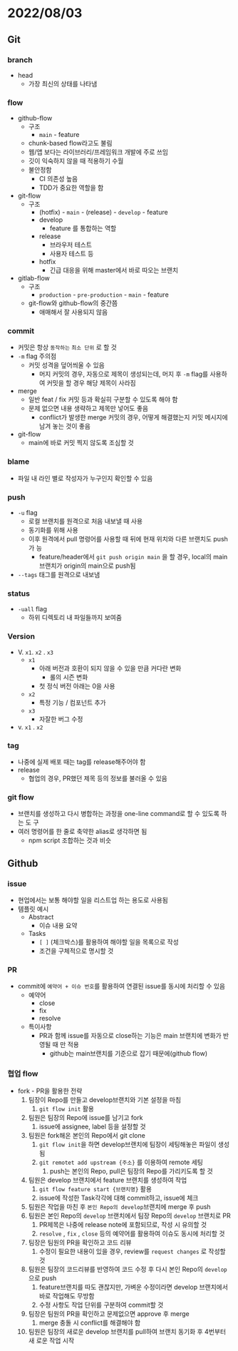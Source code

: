 # 2022/08/03

## Git

### branch

- head
  - 가장 최신의 상태를 나타냄

### flow

- github-flow
  - 구조
    - `main` - feature
  - chunk-based flow라고도 불림
  - 웹/앱 보다는 라이브러리/프레임워크 개발에 주로 쓰임
  - 깃이 익숙하지 않을 때 적용하기 수월
  - 불안정함
    - CI 의존성 높음
    - TDD가 중요한 역할을 함
- git-flow
  - 구조
    - (hotfix) - `main` - (release) - `develop` - feature
    - develop
      - feature 를 통합하는 역할
    - release
      - 브라우저 테스트
      - 사용자 테스트 등
    - hotfix
      - 긴급 대응을 위해 master에서 바로 따오는 브랜치
- gitlab-flow
  - 구조
    - `production` - `pre-production` - `main` - feature
  - git-flow와 github-flow의 중간쯤
    - 애매해서 잘 사용되지 않음

### commit

- 커밋은 항상 `동작하는` `최소 단위` 로 할 것
- `-m` flag 주의점
  - 커밋 성격을 덮어씌울 수 있음
    - 머지 커밋의 경우, 자동으로 제목이 생성되는데, 머지 후 `-m` flag를 사용하여
      커밋을 할 경우 해당 제목이 사라짐
- merge
  - 일반 feat / fix 커밋 등과 확실히 구분할 수 있도록 해야 함
  - 문제 없으면 내용 생략하고 제목만 넣어도 좋음
    - conflict가 발생한 merge 커밋의 경우, 어떻게 해결했는지 커밋 메시지에 남겨
      놓는 것이 좋음
- git-flow
  - main에 바로 커밋 찍지 않도록 조심할 것

### blame

- 파일 내 라인 별로 작성자가 누구인지 확인할 수 있음

### push

- `-u` flag
  - 로컬 브랜치를 원격으로 처음 내보낼 때 사용
  - 동기화를 위해 사용
  - 이후 원격에서 pull 명령어를 사용할 때 뒤에 현재 위치와 다른 브랜치도 push 가
    능
    - feature/header에서 `git push origin main` 을 할 경우, local의 main브랜치가
      origin의 main으로 push됨
- `--tags` 태그를 원격으로 내보냄

### status

- `-uall` flag
  - 하위 디렉토리 내 파일들까지 보여줌

### Version

- V. `x1`. `x2` . `x3`
  - `x1`
    - 아래 버전과 호환이 되지 않을 수 있을 만큼 커다란 변화
      - 롤의 시즌 변화
    - 첫 정식 버전 아래는 0을 사용
  - `x2`
    - 특정 기능 / 컴포넌트 추가
  - `x3`
    - 자잘한 버그 수정
- v. `x1` . `x2`

### tag

- 나중에 실제 배포 때는 tag를 release해주어야 함
- release
  - 협업의 경우, PR했던 제목 등의 정보를 불러올 수 있음

### git flow

- 브랜치를 생성하고 다시 병합하는 과정을 one-line command로 할 수 있도록 하는 도
  구
- 여러 명령어를 한 줄로 축약한 alias로 생각하면 됨
  - npm script 조합하는 것과 비슷

## Github

### issue

- 현업에서는 보통 해야할 일을 리스트업 하는 용도로 사용됨
- 템플릿 예시
  - Abstract
    - 이슈 내용 요약
  - Tasks
    - `[ ]` (체크박스)를 활용하여 해야할 일을 목록으로 작성
    - 조건을 구체적으로 명시할 것

### PR

- commit에 `예약어 + 이슈 번호`를 활용하여 연결된 issue를 동시에 처리할 수 있음
  - 예약어
    - close
    - fix
    - resolve
  - 특이사항
    - PR과 함께 issue를 자동으로 close하는 기능은 main 브랜치에 변화가 반영될 때
      만 적용
      - github는 main브랜치를 기준으로 잡기 때문에(github flow)

### 협업 flow

- fork - PR을 활용한 전략
  1. 팀장이 Repo를 만들고 develop브랜치와 기본 설정을 마침
     1. `git flow init` 활용
  2. 팀원은 팀장의 Repo에 issue를 남기고 fork
     1. issue에 assignee, label 등을 설정할 것
  3. 팀원은 fork해온 본인의 Repo에서 git clone
     1. `git flow init`을 하면 develop브랜치에 팀장이 세팅해놓은 파일이 생성됨
     2. `git remotet add upstream {주소}` 를 이용하여 remote 세팅
        1. push는 본인의 Repo, pull은 팀장의 Repo를 가리키도록 할 것
  4. 팀원은 develop 브랜치에서 feature 브랜치를 생성하여 작업
     1. `git flow feature start {브랜치명}` 활용
     2. issue에 작성한 Task각각에 대해 commit하고, issue에 체크
  5. 팀원은 작업을 마친 후 `본인 Repo의 develop`브랜치에 merge 후 push
  6. 팀원은 본인 Repo의 `develop` 브랜치에서 팀장 Repo의 `develop` 브랜치로 PR
     1. PR제목은 나중에 release note에 포함되므로, 작성 시 유의할 것
     2. `resolve` , `fix` , `close` 등의 예약어를 활용하여 이슈도 동시에 처리할
        것
  7. 팀장은 팀원의 PR을 확인하고 코드 리뷰
     1. 수정이 필요한 내용이 있을 경우, review를 `request changes` 로 작성할 것
  8. 팀원은 팀장의 코드리뷰를 반영하여 코드 수정 후 다시 본인 Repo의 `develop`
     으로 push
     1. feature브랜치를 따도 괜찮지만, 가벼운 수정이라면 develop 브랜치에서 바로
        작업해도 무방함
     2. 수정 사항도 작업 단위를 구분하여 commit할 것
  9. 팀장은 팀원의 PR을 확인하고 문제없으면 approve 후 merge
     1. merge 충돌 시 conflict를 해결해야 함
  10. 팀원은 팀장의 새로운 develop 브랜치를 pull하여 브랜치 동기화 후 4번부터 새
      로운 작업 시작
